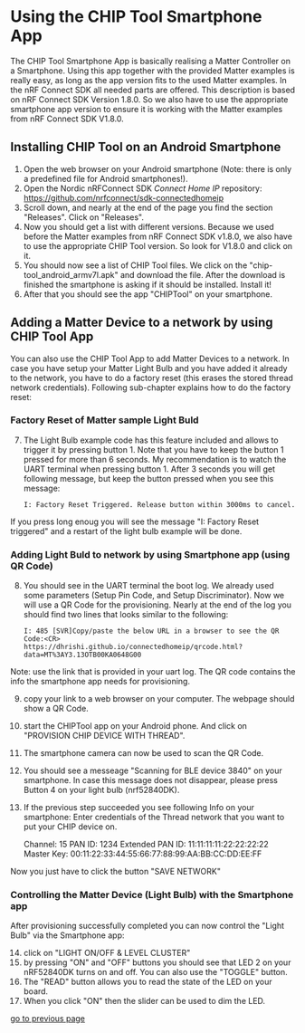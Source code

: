 # Using the CHIP Tool Smartphone App

The CHIP Tool Smartphone App is basically realising a Matter Controller on a Smartphone. Using this app together with the provided Matter examples is really easy, as long as the app version fits to the used Matter examples. In the nRF Connect SDK all needed parts are offered. This description is based on nRF Connect SDK Version 1.8.0. So we also have to use the appropriate smartphone app version to ensure it is working with the Matter examples from nRF Connect SDK V1.8.0. 

## Installing CHIP Tool on an Android Smartphone

1) Open the web browser on your Android smartphone (Note: there is only a predefined file for Android smartphones!). 
2) Open the Nordic nRFConnect SDK _Connect Home IP_ repository:  https://github.com/nrfconnect/sdk-connectedhomeip
3) Scroll down, and nearly at the end of the page you find the section "Releases". Click on "Releases".
4) Now you should get a list with different versions. Because we used before the Matter examples from nRF Connect SDK v1.8.0, we also have to use the appropriate CHIP Tool version. So look for V1.8.0 and click on it.
5) You should now see a list of CHIP Tool files. We click on the "chip-tool_android_armv7l.apk" and download the file. After the download is finished the smartphone is asking if it should be installed. Install it!
6) After that you should see the app "CHIPTool" on your smartphone. 

## Adding a Matter Device to a network by using CHIP Tool App
You can also use the CHIP Tool App to add Matter Devices to a network. In case you have setup your Matter Light Bulb and you have added it already to the network, you have to do a factory reset (this erases the stored thread network credentials). Following sub-chapter explains how to do the factory reset:

### Factory Reset of Matter sample Light Buld
7) The Light Bulb example code has this feature included and allows to trigger it by pressing button 1. Note that you have to keep the button 1 pressed for more than 6 seconds. My recommendation is to watch the UART terminal when pressing button 1. After 3 seconds you will get following message, but keep the button pressed when you see this message:

       I: Factory Reset Triggered. Release button within 3000ms to cancel.

If you press long enoug you will see the message "I: Factory Reset triggered" and a restart of the light bulb example will be done.

### Adding Light Buld to network by using Smartphone app (using QR Code)
8) You should see in the UART terminal the boot log. We already used some parameters (Setup Pin Code, and Setup Discriminator). Now we will use a QR Code for the provisioning. Nearly at the end of the log you should find two lines that looks similar to the following:

       I: 485 [SVR]Copy/paste the below URL in a browser to see the QR Code:<CR>
       https://dhrishi.github.io/connectedhomeip/qrcode.html?data=MT%3AY3.13OTB00KA0648G00

Note: use the link that is provided in your uart log. The QR code contains the info the smartphone app needs for provisioning. 
 
9) copy your link to a web browser on your computer. The webpage should show a QR Code.
10) start the CHIPTool app on your Android phone. And click on "PROVISION CHIP DEVICE WITH THREAD".
11) The smartphone camera can now be used to scan the QR Code.
12) You should see a messeage "Scanning for BLE device 3840" on your smartphone. In case this message does not disappear, please press Button 4 on your light bulb (nrf52840DK).
13) If the previous step succeeded you see following Info on your smartphone:
       Enter credentials of the Thread
       network that you want to put your
       CHIP device on.
       
       Channel: 15
       PAN ID: 1234
       Extended PAN ID: 11:11:11:11:22:22:22:22
       Master Key: 00:11:22:33:44:55:66:77:88:99:AA:BB:CC:DD:EE:FF

Now you just have to click the button "SAVE NETWORK"

### Controlling the Matter Device (Light Bulb) with the Smartphone app
After provisioning successfully completed you can now control the "Light Bulb" via the Smartphone app:

14) click on "LIGHT ON/OFF & LEVEL CLUSTER" 
15) by pressing "ON" and "OFF" buttons you should see that LED 2 on your nRF52840DK turns on and off. You can also use the "TOGGLE" button. 
16) The "READ" button allows you to read the state of the LED on your board.
17) When you click "ON" then the slider can be used to dim the LED. 


[go to previous page](../README.md)
